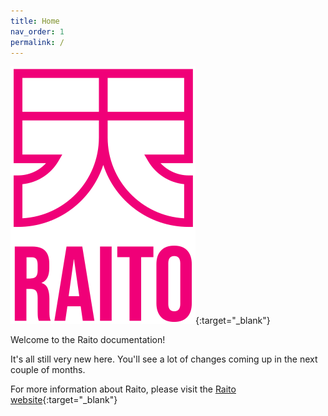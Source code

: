 ```yaml
---
title: Home
nav_order: 1
permalink: /
---
```

[![Raito](/assets/images/Raito_Logo_Vertical_Color1.svg)](https://raito.io){:target="_blank"}

Welcome to the Raito documentation!

It's all still very new here. You'll see a lot of changes coming up in the next couple of months.

For more information about Raito, please visit the [Raito website](https://raito.io){:target="_blank"}
